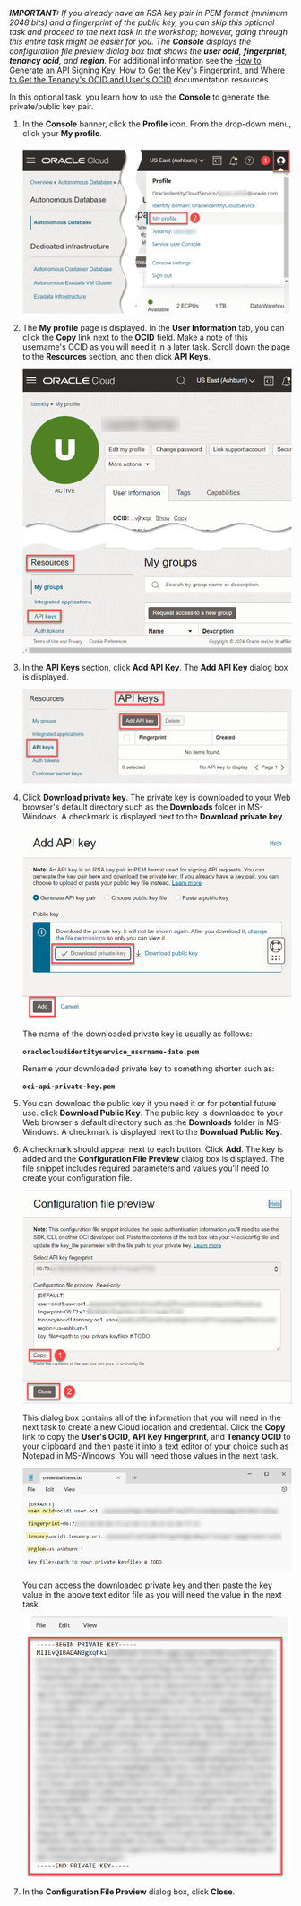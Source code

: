 <!--
    {
        "name":"Generate an RSA key pair",
        "description":"Generate an RSA key pair and get the key's values and fingerprint"
    }
-->

<!-- 
**Author:** Lauran Serhal, Consulting User Assistance Developer
**Last Updated By/Date:** Lauran Serhal, February 2024
-->

_**IMPORTANT:** If you already have an RSA key pair in PEM format (minimum 2048 bits) and a fingerprint of the public key, you can skip this optional task and proceed to the next task in the workshop; however, going through this entire task might be easier for you. The **Console** displays the _configuration file preview_ dialog box that shows the **user ocid**, **fingerprint**, **tenancy ocid**, and **region**._ For additional information see the [How to Generate an API Signing Key](https://docs.oracle.com/en-us/iaas/Content/API/Concepts/apisigningkey.htm#two), [How to Get the Key's Fingerprint](https://docs.oracle.com/en-us/iaas/Content/API/Concepts/apisigningkey.htm#four), and [Where to Get the Tenancy's OCID and User's OCID](https://docs.oracle.com/en-us/iaas/Content/API/Concepts/apisigningkey.htm#five) documentation resources.

In this optional task, you learn how to use the **Console** to generate the private/public key pair.

1. In the **Console** banner, click the **Profile** icon. From the drop-down menu, click your **My profile**.

    ![Click the person icon at the far upper right and click your username.](./images/click-my-profile.png " ")

2. The **My profile** page is displayed. In the **User Information** tab, you can click the **Copy** link next to the **OCID** field. Make a note of this username's OCID as you will need it in a later task. Scroll down the page to the **Resources** section, and then click **API Keys**.

    ![Click Auth Tokens under Resources at the bottom left.](./images/click-api-key.png " ")

3. In the **API Keys** section, click **Add API Key**. The **Add API Key** dialog box is displayed.

    ![Click Add API Key.](./images/click-add-api-key.png " ")

4. Click **Download private key**. The private key is downloaded to your Web browser's default directory such as the **Downloads** folder in MS-Windows. A checkmark is displayed next to the **Download private key**.

    ![Download private key.](./images/download-private-key.png " ")

    The name of the downloaded private key is usually as follows:

    **`oraclecloudidentityservice_username-date.pem`**

    Rename your downloaded private key to something shorter such as:

    **`oci-api-private-key.pem`**

5. You can download the public key if you need it or for potential future use. click **Download Public Key**. The public key is downloaded to your Web browser's default directory such as the **Downloads** folder in MS-Windows. A checkmark is displayed next to the **Download Public Key**.

6. A checkmark should appear next to each button. Click **Add**. The key is added and the **Configuration File Preview** dialog box is displayed. The file snippet includes required parameters and values you'll need to create your configuration file.

    ![Configuration file preview.](./images/config-file-preview.png " ")

    This dialog box contains all of the information that you will need in the next task to create a new Cloud location and credential. Click the **Copy** link to copy the **User's OCID**, **API Key Fingerprint**, and **Tenancy OCID** to your clipboard and then paste it into a text editor of your choice such as Notepad in MS-Windows. You will need those values in the next task.

    ![Credentials items.](./images/credentials-items.png " ")

    You can access the downloaded private key and then paste the key value in the above text editor file as you will need the value in the next task.

    ![Private key value.](./images/get-private-key-value.png " ")

7. In the **Configuration File Preview** dialog box, click **Close**.